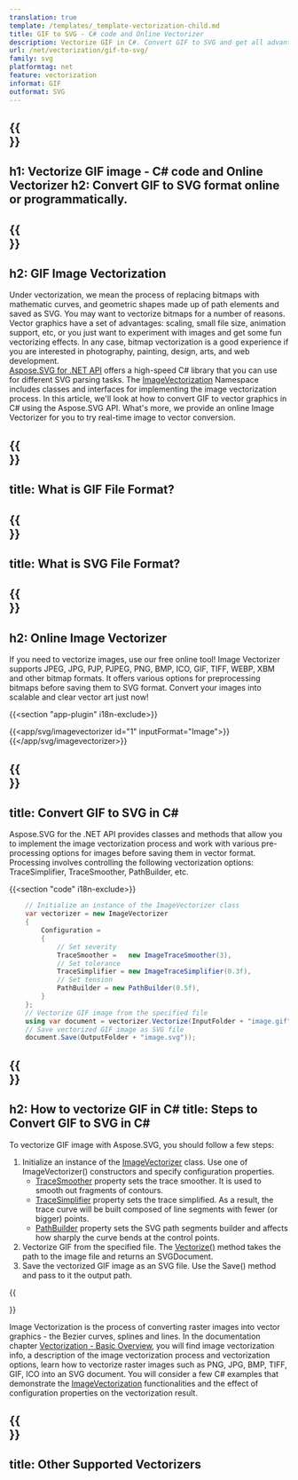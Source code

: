 ```yaml
---
translation: true
template: /templates/_template-vectorization-child.md
title: GIF to SVG - C# code and Online Vectorizer 
description: Vectorize GIF in C#. Convert GIF to SVG and get all advantages of vector graphics. Try Online Image Vectorizer for free!
url: /net/vectorization/gif-to-svg/
family: svg
platformtag: net
feature: vectorization
informat: GIF
outformat: SVG
---
```


{{<section banner>}}
---
h1: Vectorize GIF image - C# code and Online Vectorizer
h2: Convert GIF to SVG format online or programmatically.
---

{{<section overview>}}
---
h2: GIF Image Vectorization
---

Under vectorization, we mean the process of replacing bitmaps with mathematic curves, and geometric shapes made up of path elements and saved as SVG. You may want to vectorize bitmaps for a number of reasons. Vector graphics have a set of advantages: scaling, small file size, animation support, etc, or you just want to experiment with images and get some fun vectorizing effects. In any case, bitmap vectorization is a good experience if you are interested in photography, painting, design, arts, and web development.<br>
[Aspose.SVG for .NET API](https://products.aspose.com/svg/{{lang.url-fragment}}net/) offers a high-speed C# library that you can use for different SVG parsing tasks. The [ImageVectorization](https://reference.aspose.com/svg/net/aspose.svg.imagevectorization/) Namespace includes classes and interfaces for implementing the image vectorization process. In this article, we'll look at how to convert GIF to vector graphics in C# using the Aspose.SVG API. What's more, we provide an online Image Vectorizer for you to try real-time image to vector conversion.

{{<section input-file>}}
---
title: What is GIF File Format?
---

{{<section output-file>}}
---
title: What is SVG File Format?
---

{{<section plagin-text>}}
---
h2: Online Image Vectorizer
---

If you need to vectorize images, use our free online tool! Image Vectorizer supports JPEG, JPG, PJP, PJPEG, PNG, BMP, ICO, GIF, TIFF, WEBP, XBM and other bitmap formats. It offers various options for preprocessing bitmaps before saving them to SVG format. Convert your images into scalable and clear vector art just now!

{{<section "app-plugin" i18n-exclude>}}

{{<app/svg/imagevectorizer id="1" inputFormat="Image">}}{{</app/svg/imagevectorizer>}} 

{{<section code-text>}}
---
title: Convert GIF to SVG in C#
---

Aspose.SVG for the .NET API provides classes and methods that allow you to implement the image vectorization process and work with various pre-processing options for images before saving them in vector format. Processing involves controlling the following vectorization options: TraceSimplifier, TraceSmoother, PathBuilder, etc.

{{<section "code" i18n-exclude>}}

```cs       
	// Initialize an instance of the ImageVectorizer class
    var vectorizer = new ImageVectorizer
    {
        Configuration = 
		{
			// Set severity
			TraceSmoother =   new ImageTraceSmoother(3),
			// Set tolerance
			TraceSimplifier = new ImageTraceSimplifier(0.3f),
			// Set tension
        	PathBuilder = new PathBuilder(0.5f),
		}
    };
    // Vectorize GIF image from the specified file
	using var document = vectorizer.Vectorize(InputFolder + "image.gif");
    // Save vectorized GIF image as SVG file 
	document.Save(OutputFolder + "image.svg"));
```

{{<section steps>}}
---
h2: How to vectorize GIF in C#
title: Steps to Convert GIF to SVG in C#
---

To vectorize GIF image with Aspose.SVG, you should follow a few steps:

1. Initialize an instance of the [ImageVectorizer](https://reference.aspose.com/svg/net/aspose.svg.imagevectorization/imagevectorizer/) class. Use one of ImageVectorizer() constructors and specify configuration properties.
    - [TraceSmoother](https://reference.aspose.com/svg/net/aspose.svg.imagevectorization/imagevectorizerconfiguration/tracesmoother/) property sets the trace smoother. It is used to smooth out fragments of contours. 
    - [TraceSimplifier](https://reference.aspose.com/svg/net/aspose.svg.imagevectorization/imagevectorizerconfiguration/tracesimplifier/) property sets the trace simplified. As a result, the trace curve will be built composed of line segments with fewer (or bigger) points.
    - [PathBuilder](https://reference.aspose.com/svg/net/aspose.svg.imagevectorization/imagevectorizerconfiguration/pathbuilder/) property sets the SVG path segments builder and affects how sharply the curve bends at the control points.
1. Vectorize GIF from the specified file. The [Vectorize()](https://reference.aspose.com/svg/net/aspose.svg.imagevectorization/imagevectorizer/vectorize/) method takes the path to the image file and returns an SVGDocument.
1. Save the vectorized GIF image as an SVG file. Use the Save() method and pass to it the output path.

{{<section documentation>}}

Image Vectorization is the process of converting raster images into vector graphics - the Bezier curves, splines and lines. In the documentation chapter <a href="https://docs.aspose.com/svg/net/how-to-work-with-aspose-svg-api/vectorization/" target="_blank">Vectorization - Basic Overview</a>, you will find image vectorization info, a description of the image vectorization process and vectorization options, learn how to vectorize raster images such as PNG, JPG, BMP, TIFF, GIF, ICO into an SVG document. You will consider a few C# examples that demonstrate the [ImageVectorization](https://reference.aspose.com/svg/net/aspose.svg.imagevectorization/) functionalities and the effect of configuration properties on the vectorization result.

{{<section other-vectorizers>}}
---
title: Other Supported Vectorizers
---